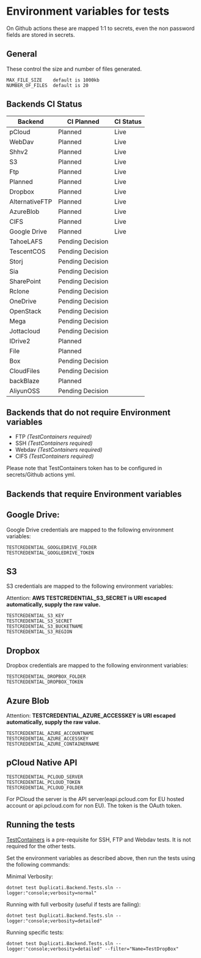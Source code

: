 
# Environment variables for tests

On Github actions these are mapped 1:1 to secrets, even the non password fields are stored in secrets.

## General

These control the size and number of files generated.

```
MAX_FILE_SIZE    default is 1000kb
NUMBER_OF_FILES  default is 20
```

## Backends CI Status

| Backend | CI Planned | CI Status |
|----------|------------|------------|
| pCloud | Planned | Live |
| WebDav | Planned | Live |
| Shhv2 | Planned | Live |
| S3 | Planned | Live |
| Ftp | Planned | Live |
| Planned | Planned | Live |
| Dropbox | Planned | Live |
| AlternativeFTP | Planned | Live |
| AzureBlob | Planned | Live |
| CIFS | Planned | Live |
| Google Drive | Planned | Live |
| TahoeLAFS | Pending Decision | |
| TescentCOS | Pending Decision | |
| Storj | Pending Decision | |
| Sia | Pending Decision | |
| SharePoint | Pending Decision | |
| Rclone | Pending Decision | |
| OneDrive | Pending Decision | |
| OpenStack | Pending Decision | |
| Mega | Pending Decision | |
| Jottacloud | Pending Decision | |
| IDrive2 | Planned | |
| File | Planned | |
| Box | Pending Decision | |
| CloudFiles | Pending Decision | |
| backBlaze | Planned | |
| AliyunOSS | Pending Decision | |


## Backends that do not require Environment variables

* FTP _(TestContainers required)_
* SSH _(TestContainers required)_
* Webdav _(TestContainers required)_
* CIFS _(TestContainers required)_

Please note that TestContainers token has to be configured in secrets/Github actions yml.

## Backends that require Environment variables

## Google Drive:

Google Drive credentials are mapped to the following environment variables:

```
TESTCREDENTIAL_GOOGLEDRIVE_FOLDER
TESTCREDENTIAL_GOOGLEDRIVE_TOKEN
```
## S3

S3 credentials are mapped to the following environment variables:

Attention: **AWS TESTCREDENTIAL_S3_SECRET is URI escaped automatically, supply the raw value.**

```
TESTCREDENTIAL_S3_KEY
TESTCREDENTIAL_S3_SECRET
TESTCREDENTIAL_S3_BUCKETNAME
TESTCREDENTIAL_S3_REGION
```

## Dropbox

Dropbox credentials are mapped to the following environment variables:

```
TESTCREDENTIAL_DROPBOX_FOLDER
TESTCREDENTIAL_DROPBOX_TOKEN
```

## Azure Blob

Attention: **TESTCREDENTIAL_AZURE_ACCESSKEY is URI escaped automatically, supply the raw value.**


```
TESTCREDENTIAL_AZURE_ACCOUNTNAME
TESTCREDENTIAL_AZURE_ACCESSKEY
TESTCREDENTIAL_AZURE_CONTAINERNAME
```

## pCloud Native API

```
TESTCREDENTIAL_PCLOUD_SERVER
TESTCREDENTIAL_PCLOUD_TOKEN
TESTCREDENTIAL_PCLOUD_FOLDER
```
For PCloud the server is the API server(eapi.pcloud.com for EU hosted account or api.pcloud.com for non EU). The token is the OAuth token.

## Running the tests

[TestContainers](https://testcontainers.org/) is a pre-requisite for SSH, FTP and Webdav tests. It is not required for the other tests.

Set the environment variables as described above, then run the tests using the following commands:

Minimal Verbosity:

`dotnet test Duplicati.Backend.Tests.sln --logger:"console;verbosity=normal"`

Running with full verbosity (useful if tests are failing):

`dotnet test Duplicati.Backend.Tests.sln --logger:"console;verbosity=detailed"`

Running specific tests:

`dotnet test Duplicati.Backend.Tests.sln --logger:"console;verbosity=detailed" --filter="Name=TestDropBox"`


